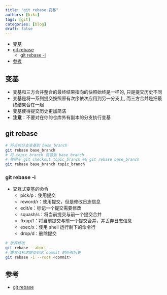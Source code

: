 ```yaml
---
title: "git rebase 变基"
authors: [kiki]
tags: [git]
categories: [blog]
draft: false
---
```


- [变基](#%e5%8f%98%e5%9f%ba)
- [git rebase](#git-rebase)
  - [git rebase -i](#git-rebase--i)
- [参考](#%e5%8f%82%e8%80%83)

## 变基

- 变基和三方合并整合的最终结果指向的快照始终是一样的, 只是提交历史不同
- 变基是将一系列提交按照原有次序依次应用到另一分支上, 而三方合并是把最终结果合在一起
- 变基使得提交历史更加简洁
- **注意**：不要对在你的仓库外有副本的分支执行变基

## git rebase

```sh
# 将当前分支变基到 base_branch
git rebase base_branch
# 将 topic_branch 变基到 base_branch
# 等同于 git checkout topic_branch && git rebase base_branch
git rebase base_branch topic_branch
```

### git rebase -i

- 交互式变基的命令
  - pick/p：使用提交
  - reword/r：使用提交，但是修改日志信息
  - edit/e：标记一个提交需要修改
  - squash/s：将当前提交与前一个提交合并
  - fixup/f：将当前提交与前一个提交合并，并丢弃日志信息
  - exec/x：使用 shell 运行剩下的命令行
  - drop/d：删除提交

```sh
# 放弃修改
git rebase --abort
# 重写从初次提交到达 commit 的所有历史
git rebase -i --root <commit>
```

## 参考

- [git rebase](https://git-scm.com/docs/git-rebase)
